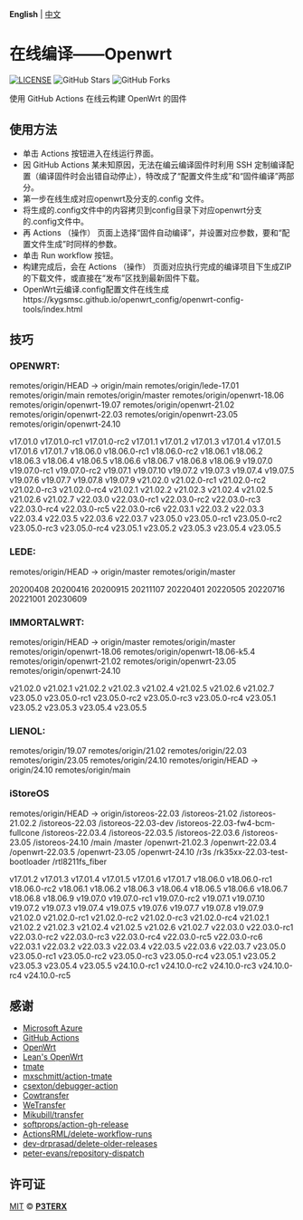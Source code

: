 **English** | [中文](https://p3terx.com/archives/build-openwrt-with-github-actions.html)

# 在线编译——Openwrt

[![LICENSE](https://img.shields.io/github/license/mashape/apistatus.svg?style=flat-square&label=LICENSE)](https://github.com/P3TERX/Actions-OpenWrt/blob/master/LICENSE)
![GitHub Stars](https://img.shields.io/github/stars/P3TERX/Actions-OpenWrt.svg?style=flat-square&label=Stars&logo=github)
![GitHub Forks](https://img.shields.io/github/forks/P3TERX/Actions-OpenWrt.svg?style=flat-square&label=Forks&logo=github)

使用 GitHub Actions 在线云构建 OpenWrt 的固件 

## 使用方法

- 单击 Actions 按钮进入在线运行界面。
- 因 GitHub Actions 某未知原因，无法在编云编译固件时利用 SSH 定制编译配置（编译固件时会出错自动停止），特改成了“配置文件生成”和“固件编译”两部分。
- 第一步在线生成对应openwrt及分支的.config 文件。
- 将生成的.config文件中的内容拷贝到config目录下对应openwrt分支的.config文件中。
- 再 Actions （操作） 页面上选择“固件自动编译”，并设置对应参数，要和“配置文件生成”时同样的参数。
- 单击 Run workflow 按钮。
- 构建完成后，会在 Actions （操作） 页面对应执行完成的编译项目下生成ZIP的下载文件，或直接在“发布”区找到最新固件下载。
- OpenWrt云编译.config配置文件在线生成https://kygsmsc.github.io/openwrt_config/openwrt-config-tools/index.html
## 技巧 
### OPENWRT:
remotes/origin/HEAD -> origin/main
remotes/origin/lede-17.01
remotes/origin/main
remotes/origin/master
remotes/origin/openwrt-18.06
remotes/origin/openwrt-19.07
remotes/origin/openwrt-21.02
remotes/origin/openwrt-22.03
remotes/origin/openwrt-23.05
remotes/origin/openwrt-24.10

v17.01.0   v17.01.0-rc1   v17.01.0-rc2   v17.01.1       v17.01.2       v17.01.3   v17.01.4       v17.01.5       v17.01.6   v17.01.7
v18.06.0   v18.06.0-rc1   v18.06.0-rc2   v18.06.1       v18.06.2       v18.06.3   v18.06.4       v18.06.5       v18.06.6   v18.06.7
v18.06.8   v18.06.9       v19.07.0       v19.07.0-rc1   v19.07.0-rc2   v19.07.1   v19.07.10      v19.07.2       v19.07.3   v19.07.4
v19.07.5   v19.07.6       v19.07.7       v19.07.8       v19.07.9       v21.02.0   v21.02.0-rc1   v21.02.0-rc2   v21.02.0-rc3
v21.02.0-rc4   v21.02.1   v21.02.2       v21.02.3       v21.02.4       v21.02.5   v21.02.6       v21.02.7       v22.03.0
v22.03.0-rc1   v22.03.0-rc2   v22.03.0-rc3   v22.03.0-rc4   v22.03.0-rc5   v22.03.0-rc6   v22.03.1   v22.03.2   v22.03.3   v22.03.4
v22.03.5       v22.03.6       v22.03.7       v23.05.0       v23.05.0-rc1   v23.05.0-rc2   v23.05.0-rc3          v23.05.0-rc4
v23.05.1       v23.05.2       v23.05.3       v23.05.4       v23.05.5

### LEDE:
remotes/origin/HEAD -> origin/master
remotes/origin/master

20200408     20200416     20200915     20211107     20220401     20220505     20220716     20221001     20230609

### IMMORTALWRT:
remotes/origin/HEAD -> origin/master
remotes/origin/master
remotes/origin/openwrt-18.06
remotes/origin/openwrt-18.06-k5.4
remotes/origin/openwrt-21.02
remotes/origin/openwrt-23.05
remotes/origin/openwrt-24.10

v21.02.0       v21.02.1       v21.02.2       v21.02.3   v21.02.4   v21.02.5   v21.02.6   v21.02.7   v23.05.0   v23.05.0-rc1
v23.05.0-rc2   v23.05.0-rc3   v23.05.0-rc4   v23.05.1   v23.05.2   v23.05.3   v23.05.4   v23.05.5

### LIENOL:
remotes/origin/19.07
remotes/origin/21.02
remotes/origin/22.03
remotes/origin/23.05
remotes/origin/24.10
remotes/origin/HEAD -> origin/24.10
remotes/origin/main

### iStoreOS
remotes/origin/HEAD -> origin/istoreos-22.03    /istoreos-21.02    /istoreos-21.02.2    /istoreos-22.03    /istoreos-22.03-dev    /istoreos-22.03-fw4-bcm-fullcone    /istoreos-22.03.4    /istoreos-22.03.5    /istoreos-22.03.6    /istoreos-23.05    /istoreos-24.10    /main    /master    /openwrt-21.02.3    /openwrt-22.03.4    /openwrt-22.03.5    /openwrt-23.05    /openwrt-24.10    /r3s    /rk35xx-22.03-test-bootloader    /rtl8211fs_fiber

v17.01.2    v17.01.3    v17.01.4    v17.01.5    v17.01.6    v17.01.7    v18.06.0    v18.06.0-rc1    v18.06.0-rc2    v18.06.1    v18.06.2    v18.06.3    v18.06.4    v18.06.5    v18.06.6    v18.06.7    v18.06.8    v18.06.9    v19.07.0    v19.07.0-rc1    v19.07.0-rc2    v19.07.1    v19.07.10    v19.07.2    v19.07.3    v19.07.4    v19.07.5    v19.07.6    v19.07.7    v19.07.8    v19.07.9    v21.02.0    v21.02.0-rc1    v21.02.0-rc2    v21.02.0-rc3    v21.02.0-rc4    v21.02.1    v21.02.2    v21.02.3    v21.02.4    v21.02.5    v21.02.6    v21.02.7    v22.03.0    v22.03.0-rc1    v22.03.0-rc2    v22.03.0-rc3    v22.03.0-rc4    v22.03.0-rc5    v22.03.0-rc6    v22.03.1    v22.03.2    v22.03.3    v22.03.4    v22.03.5    v22.03.6    v22.03.7    v23.05.0    v23.05.0-rc1    v23.05.0-rc2    v23.05.0-rc3    v23.05.0-rc4    v23.05.1    v23.05.2    v23.05.3    v23.05.4    v23.05.5    v24.10.0-rc1    v24.10.0-rc2    v24.10.0-rc3    v24.10.0-rc4    v24.10.0-rc5

## 感谢

- [Microsoft Azure](https://azure.microsoft.com)
- [GitHub Actions](https://github.com/features/actions)
- [OpenWrt](https://github.com/openwrt/openwrt)
- [Lean's OpenWrt](https://github.com/coolsnowwolf/lede)
- [tmate](https://github.com/tmate-io/tmate)
- [mxschmitt/action-tmate](https://github.com/mxschmitt/action-tmate)
- [csexton/debugger-action](https://github.com/csexton/debugger-action)
- [Cowtransfer](https://cowtransfer.com)
- [WeTransfer](https://wetransfer.com/)
- [Mikubill/transfer](https://github.com/Mikubill/transfer)
- [softprops/action-gh-release](https://github.com/softprops/action-gh-release)
- [ActionsRML/delete-workflow-runs](https://github.com/ActionsRML/delete-workflow-runs)
- [dev-drprasad/delete-older-releases](https://github.com/dev-drprasad/delete-older-releases)
- [peter-evans/repository-dispatch](https://github.com/peter-evans/repository-dispatch)

## 许可证 

[MIT](https://github.com/P3TERX/Actions-OpenWrt/blob/main/LICENSE) © [**P3TERX**](https://p3terx.com)
